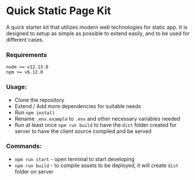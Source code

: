 # Quick Static Page Kit

A quick starter kit that utilizes modern web technologies for static app. It is designed to setup as simple as possible to extend easily, and to be used for different cases.


### Requirements
```
node >= v12.13.0
npm >= v6.12.0
```


### Usage:
- Clone the repository
- Extend / Add more dependencies for suitable needs
- Run `npm install`
- Rename `.env.example` to `.env` and other necessary variables needed
- Run at least once `npm run build` to have the `dist` folder created for server to have the client source compiled and be served


### Commands:
- `npm run start` - open terminal to start developing
- `npm run build` - to compile assets to be deployed, it will create `dist` folder on server
